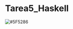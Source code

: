 # Tarea5_Haskell
![#5F5286](https://placehold.it/500x200/5F5286/ffffff?text=Haskell%20Homework%205)
